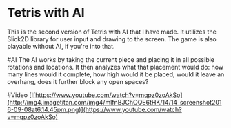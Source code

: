 # Tetris with AI

This is the second version of Tetris with AI that I have made. It utilizes the Slick2D library for user input and drawing to the screen. The game is also playable without AI, if you're into that.

#AI
The AI works by taking the current piece and placing it in all possible rotations and locations. It then analyzes what that placement would do: how many lines would it complete, how high would it be placed, would it leave an overhang, does it further block any open spaces?

#Video
[![https://www.youtube.com/watch?v=mqpz0zoAkSo](http://img4.imagetitan.com/img4/mlfnBJChOQE6tHK/14/14_screenshot2016-09-08at6.14.45pm.png)](https://www.youtube.com/watch?v=mqpz0zoAkSo)

